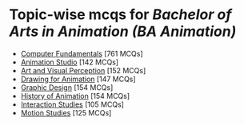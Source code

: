 # Topic-wise mcqs for *Bachelor of Arts in Animation (BA Animation)*

- [Computer Fundamentals](https://mcqmate.com/topic/computer-fundamentals) [761 MCQs]
- [Animation Studio](https://mcqmate.com/topic/animation-studio) [142 MCQs]
- [Art and Visual Perception](https://mcqmate.com/topic/art-and-visual-perception) [152 MCQs]
- [Drawing for Animation](https://mcqmate.com/topic/drawing-for-animation) [147 MCQs]
- [Graphic Design](https://mcqmate.com/topic/graphic-design) [154 MCQs]
- [History of Animation](https://mcqmate.com/topic/history-of-animation) [154 MCQs]
- [Interaction Studies](https://mcqmate.com/topic/interaction-studies) [105 MCQs]
- [Motion Studies](https://mcqmate.com/topic/motion-studies) [125 MCQs]
